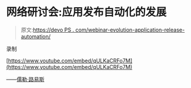 # 网络研讨会:应用发布自动化的发展

> 原文:[https://devo PS . com/webinar-evolution-application-release-automation/](https://devops.com/webinar-evolution-application-release-automation/)

录制

[https://www.youtube.com/embed/qULKaCRFo7M](https://www.youtube.com/embed/qULKaCRFo7M)

——[儒勒·路易斯](https://devops.com/author/jules/)